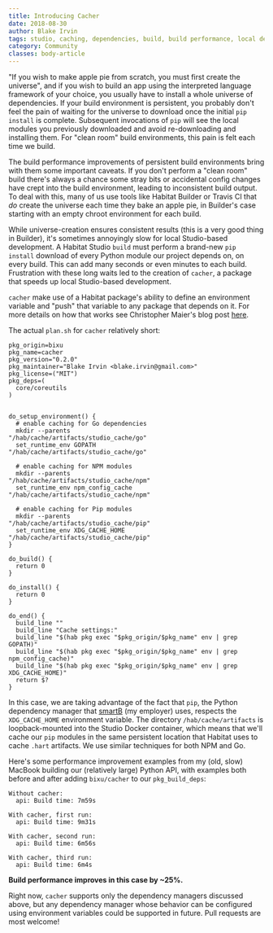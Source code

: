 ```yaml
---
title: Introducing Cacher
date: 2018-08-30
author: Blake Irvin
tags: studio, caching, dependencies, build, build performance, local dev
category: Community
classes: body-article
---
```


"If you wish to make apple pie from scratch, you must first create the universe", and if you wish to build an app using the interpreted language framework of your choice, you usually have to install a whole universe of dependencies. If your build environment is persistent, you probably don't feel the pain of waiting for the universe to download once the initial `pip install` is complete. Subsequent invocations of `pip` will see the local modules you previously downloaded and avoid re-downloading and installing them. For "clean room" build environments, this pain is felt each time we build.

The build performance improvements of persistent build environments bring with them some important caveats. If you don't perform a "clean room" build there's always a chance some stray bits or accidental config changes have crept into the build environment, leading to inconsistent build output. To deal with this, many of us use tools like Habitat Builder or Travis CI that _do_ create the universe each time they bake an apple pie, in Builder's case starting with an empty chroot environment for each build.

While universe-creation ensures consistent results (this is a very good thing in Builder), it's sometimes annoyingly slow for local Studio-based development. A Habitat Studio `build` must perform a brand-new `pip install` download of every Python module our project depends on, on every build. This can add many seconds or even minutes to each build. Frustration with these long waits led to the creation of `cacher`, a package that speeds up local Studio-based development.

`cacher` make use of a Habitat package's ability to define an environment variable and "push" that variable to any package that depends on it. For more details on how that works see Christopher Maier's blog post [here](https://www.habitat.sh/blog/2017/11/runtime-environment-variables/).

The actual `plan.sh` for `cacher` relatively short:
```
pkg_origin=bixu
pkg_name=cacher
pkg_version="0.2.0"
pkg_maintainer="Blake Irvin <blake.irvin@gmail.com>"
pkg_license=("MIT")
pkg_deps=(
  core/coreutils
)


do_setup_environment() {
  # enable caching for Go dependencies
  mkdir --parents                  "/hab/cache/artifacts/studio_cache/go"
  set_runtime_env GOPATH           "/hab/cache/artifacts/studio_cache/go"

  # enable caching for NPM modules
  mkdir --parents                  "/hab/cache/artifacts/studio_cache/npm"
  set_runtime_env npm_config_cache "/hab/cache/artifacts/studio_cache/npm"

  # enable caching for Pip modules
  mkdir --parents                  "/hab/cache/artifacts/studio_cache/pip"
  set_runtime_env XDG_CACHE_HOME   "/hab/cache/artifacts/studio_cache/pip"
}

do_build() {
  return 0
}

do_install() {
  return 0
}

do_end() {
  build_line ""
  build_line "Cache settings:"
  build_line "$(hab pkg exec "$pkg_origin/$pkg_name" env | grep GOPATH)"
  build_line "$(hab pkg exec "$pkg_origin/$pkg_name" env | grep npm_config_cache)"
  build_line "$(hab pkg exec "$pkg_origin/$pkg_name" env | grep XDG_CACHE_HOME)"
  return $?
}
```

In this case, we are taking advantage of the fact that `pip`, the Python dependency manager that [smartB](http://www.smartb.eu) (my employer) uses, respects the `XDG_CACHE_HOME` environment variable. The directory `/hab/cache/artifacts` is loopback-mounted into the Studio Docker container, which means that we'll cache our `pip` modules in the same persistent location that Habitat uses to cache `.hart` artifacts. We use similar techniques for both NPM and Go.

Here's some performance improvement examples from my (old, slow) MacBook building our (relatively large) Python API, with examples both before and after adding `bixu/cacher` to our `pkg_build_deps`:
```
Without cacher:
  api: Build time: 7m59s

With cacher, first run:
  api: Build time: 9m31s

With cacher, second run:
  api: Build time: 6m56s

With cacher, third run:
  api: Build time: 6m4s
```
**Build performance improves in this case by ~25%.**

Right now, `cacher` supports only the dependency managers discussed above, but any dependency manager whose behavior can be configured using environment variables could be supported in future. Pull requests are most welcome!
